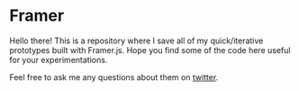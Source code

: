 Framer
==========

Hello there!
This is a repository where I save all of my quick/iterative prototypes built with Framer.js. Hope you find some of the code here useful for your experimentations.

Feel free to ask me any questions about them on [twitter](https://twitter.com/drocarmo).